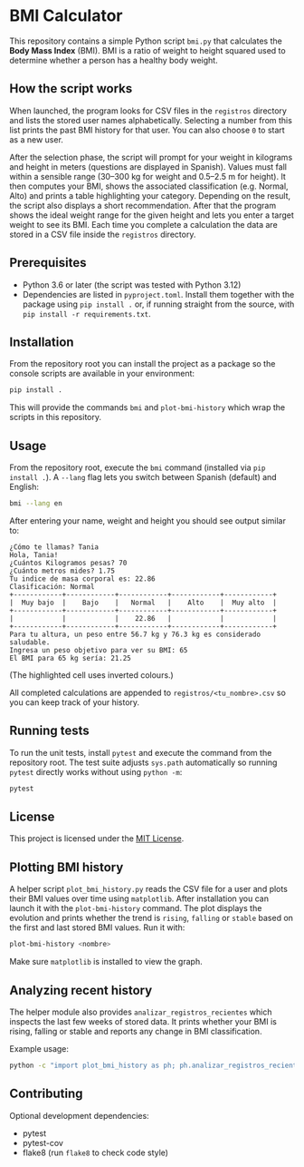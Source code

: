 # BMI Calculator

This repository contains a simple Python script `bmi.py` that calculates the **Body Mass Index** (BMI). BMI is a ratio of weight to height squared used to determine whether a person has a healthy body weight.

## How the script works

When launched, the program looks for CSV files in the ``registros`` directory and lists the stored user names alphabetically. Selecting a number from this list prints the past BMI history for that user. You can also choose ``0`` to start as a new user.

After the selection phase, the script will prompt for your weight in kilograms and height in meters (questions are displayed in Spanish). Values must fall within a sensible range (30–300 kg for weight and 0.5–2.5 m for height). It then computes your BMI, shows the associated classification (e.g. Normal, Alto) and prints a table highlighting your category. Depending on the result, the script also displays a short recommendation. After that the program shows the ideal weight range for the given height and lets you enter a target weight to see its BMI. Each time you complete a calculation the data are stored in a CSV file inside the ``registros`` directory.

## Prerequisites

- Python 3.6 or later (the script was tested with Python 3.12)
- Dependencies are listed in ``pyproject.toml``. Install them together with
  the package using ``pip install .`` or, if running straight from the source,
  with ``pip install -r requirements.txt``.

## Installation

From the repository root you can install the project as a package so the
console scripts are available in your environment:

```bash
pip install .
```

This will provide the commands ``bmi`` and ``plot-bmi-history`` which wrap the
scripts in this repository.

## Usage

From the repository root, execute the ``bmi`` command (installed via
``pip install .``).  A ``--lang`` flag lets you switch between
Spanish (default) and English:

```bash
bmi --lang en
```

After entering your name, weight and height you should see output similar to:

```
¿Cómo te llamas? Tania
Hola, Tania!
¿Cuántos Kilogramos pesas? 70
¿Cuánto metros mides? 1.75
Tu indice de masa corporal es: 22.86
Clasificación: Normal
+------------+------------+------------+------------+------------+
|  Muy bajo  |    Bajo    |   Normal   |    Alto    |  Muy alto  |
+------------+------------+------------+------------+------------+
|            |            |    22.86   |            |            |
+------------+------------+------------+------------+------------+
Para tu altura, un peso entre 56.7 kg y 76.3 kg es considerado saludable.
Ingresa un peso objetivo para ver su BMI: 65
El BMI para 65 kg sería: 21.25
```

(The highlighted cell uses inverted colours.)

All completed calculations are appended to ``registros/<tu_nombre>.csv`` so you can keep track of your history.

## Running tests

To run the unit tests, install `pytest` and execute the command from the
repository root.  The test suite adjusts `sys.path` automatically so running
`pytest` directly works without using `python -m`:

```bash
pytest
```


## License

This project is licensed under the [MIT License](LICENSE).


## Plotting BMI history

A helper script ``plot_bmi_history.py`` reads the CSV file for a user and
plots their BMI values over time using ``matplotlib``. After installation you
can launch it with the ``plot-bmi-history`` command. The plot displays the
evolution and prints whether the trend is ``rising``, ``falling`` or ``stable``
based on the first and last stored BMI values. Run it with:

```bash
plot-bmi-history <nombre>
```

Make sure ``matplotlib`` is installed to view the graph.

## Analyzing recent history

The helper module also provides ``analizar_registros_recientes`` which inspects
the last few weeks of stored data. It prints whether your BMI is rising,
falling or stable and reports any change in BMI classification.

Example usage:

```bash
python -c "import plot_bmi_history as ph; ph.analizar_registros_recientes('Tania')"
```

## Contributing

Optional development dependencies:

- pytest
- pytest-cov
- flake8 (run `flake8` to check code style)
